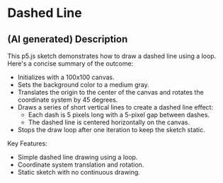 # Dashed Line

## (AI generated) Description

This p5.js sketch demonstrates how to draw a dashed line using a loop. Here's a concise summary of the outcome:

- Initializes with a 100x100 canvas.
- Sets the background color to a medium gray.
- Translates the origin to the center of the canvas and rotates the coordinate system by 45 degrees.
- Draws a series of short vertical lines to create a dashed line effect:
  - Each dash is 5 pixels long with a 5-pixel gap between dashes.
  - The dashed line is centered horizontally on the canvas.
- Stops the draw loop after one iteration to keep the sketch static.

Key Features:

- Simple dashed line drawing using a loop.
- Coordinate system translation and rotation.
- Static sketch with no continuous drawing.
